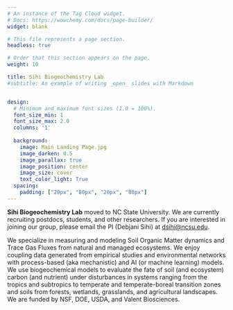 ```yaml
---
# An instance of the Tag Cloud widget.
# Docs: https://wowchemy.com/docs/page-builder/
widget: blank

# This file represents a page section.
headless: true

# Order that this section appears on the page.
weight: 10

title: Sihi Biogeochemistry Lab 
#subtitle: An example of writing _open_ slides with Markdown


design:
  # Minimum and maximum font sizes (1.0 = 100%).
  font_size_min: 1
  font_size_max: 2.0
  columns: '1'
  
  background:
    image: Main Landing Page.jpg
    image_darken: 0.5
    image_parallax: true
    image_position: center
    image_size: cover
    text_color_light: True
  spacing:
    padding: ["20px", "80px", "20px", "80px"]
---
```


**Sihi Biogeochemistry Lab**  moved to NC State University. We are currently recruiting postdocs, students, and other researchers. If you are interested in joining our group, please email the PI (Debjani Sihi) at dsihi@ncsu.edu. 

We specialize in measuring and modeling Soil Organic Matter dynamics and Trace Gas Fluxes from natural and managed ecosystems. We enjoy coupling data generated from empirical studies and environmental networks with process-based (aka mechanistic) and AI (or machine learning) models. We use biogeochemical models to evaluate the fate of soil (and ecosystem) carbon (and nutrient) under disturbances in systems ranging from the tropics and subtropics to temperate and temperate-boreal transition zones and soils from forests, wetlands, grasslands, and agricultural landscapes. We are funded by NSF, DOE, USDA, and Valent Biosciences.



